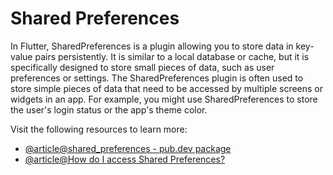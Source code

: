 # Shared Preferences

In Flutter, SharedPreferences is a plugin allowing you to store data in key-value pairs persistently. It is similar to a local database or cache, but it is specifically designed to store small pieces of data, such as user preferences or settings. The SharedPreferences plugin is often used to store simple pieces of data that need to be accessed by multiple screens or widgets in an app. For example, you might use SharedPreferences to store the user's login status or the app's theme color.

Visit the following resources to learn more:

- [@article@shared_preferences - pub.dev package](https://pub.dev/packages/shared_preferences)
- [@article@How do I access Shared Preferences?](https://docs.flutter.dev/get-started/flutter-for/android-devs#how-do-i-access-shared-preferences)

